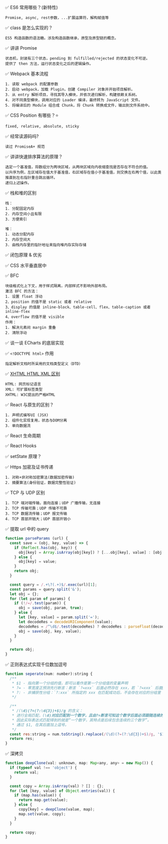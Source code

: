 ✅ ES6 常用哪些？(新特性)
```
Promise, async, rest参数，...扩展运算符，解构赋值等
```

✅ class 是怎么实现的？
```
ES5 构造函数的语法糖。涉及构造函数继承，原型及原型链的概念。
```

✅ 讲讲 Promise
```
状态机，封装有三个状态，pending 到 fulfilled/rejected 的状态变化不可逆。
提供了 then 方法，运行状态变化之后的逻辑操作。
```

✅ Webpack 基本流程
```
1. 读取 webpack 的配置参数
2. 启动 webpack，加载 Plugin，创建 Compiler 对象并开始项目解析。
3. 从 entry 解析项目，寻找其导入模块，并依次递归解析，构建依赖关系树。
4. 对不同类型模块，调用对应的 Loader 编译，最终转为 JavaScript 文件。
5. 将编译后的 Module 组合成 Chunk，将 Chunk 转换成文件，输出到文件系统中。
```

✅ CSS Position 有哪些？⭐️
```
fixed, relative, absolute, sticky
```

✅ 经常读源码吗?
```
读过 PromiseA+ 规范
```

✅ 讲讲快速排序算法的原理？
```
选定一个基准值，将数组分为两块区域，从两块区域向内收缩查找是否存在不符合的值。
以升序为例，左区域存在值大于基准值，右区域存在值小于基准值，则交换左右两个值，以此类推直到左右指针重合跳出循环。
递归上述操作。
```

✅ 栈和堆的区别
```
栈：
1. 分配固定内存
2. 内存空间小且有限
3. 方便索引

堆：
1. 动态分配内存
2. 内存空间大
3. 由栈内存里的指针地址来指向堆内存实际存储
```

✅ 闭包原理 & 优劣

✅ CSS 水平垂直居中

✅ BFC
```
块级格式化上下文，用于样式隔离，内部样式不影响外部布局。
激活 BFC 的方法：
1. 设置 float 浮动
2、position 的值不是 static 或者 relative
3、display 的值是 inline-block、table-cell、flex、table-caption 或者 inline-flex
4、overflow 的值不是 visible
作用：
1. 解决元素间 margin 重叠
2. 清除浮动
```

✅ 谈一谈 ECharts 的底层实现

✅ `<!DOCTYPE html>` 作用
```
指定解析文档时所采用的文档类型定义（DTD）
```

✅ [XHTML HTML XML 区别](https://www.jianshu.com/p/8e65f98980bb)
```
HTML: 网页标记语言
XML: 可扩展标签类型
XHTML: W3C提出的严格HTML
```

✅ React 与原生的区别？
```
1. 声明式编写UI (JSX)
2. 组件化实现复用，状态与DOM分离
3. 单向数据流
```

✅ React 生命周期

✅ React Hooks

✅ setState 原理？

✅ Https 加密及证书传递
```
1. 对称+非对称加密算法(数据加密传输)
2. 摘要算法(身份验证，数据完整性验证)
```

✅ TCP 与 UDP 区别
```
1. TCP 端对端传输，面向连接；UDP 广播传输，无连接
2. TCP 传输可靠；UDP 传输不可靠
3. TCP 数据流传输；UDP 报文传输
4. TCP 首部开销大；UDP 首部开销小
```


✅ 提取 url 中的 query
```js
function parseParams (url) {
  const save = (obj, key, value) => {
    if (Reflect.has(obj, key)) {
      obj[key] = Array.isArray(obj[key]) ? [...obj[key], value] : [obj[key], value];
    } else {
      obj[key] = value;
    }
    return obj;
  }

  const query = /.+\?(.+)$/.exec(url)[1];
  const params = query.split('&');
  let obj = {};
  for (let param of params) {
    if (!/=/.test(param)) {
      obj = save(obj, param, true);
    } else {
      let [key, value] = param.split('=');
      let decodeRes = decodeURIComponent(value);
      decodeRes = /^\d$/.test(decodeRes) ? decodeRes : parseFloat(decodeRes);
      obj = save(obj, key, value);
    }
  }

  return obj;
}
```

✅ 正则表达式实现千位数加逗号
```js
function seperate(num: number):string {
  /**
   * $1 - 指向第一个分组的值，即可以看作是第一个分组值的变量声明
   * ?= - 零宽度正预测先行断言：断言 `?=xxx` 后面必然存在 xxx，若 `?=xxx` 后面不存在 xxx，则匹配失败
   * ?: - 非捕获性分组：`?:xxx` 所指定的 xxx 在匹配成功后，不会存在对应的分组里
   */

  /**
   * /(\d)(?=(?:\d{3})+$)/g 的含义：
   * 进行全局匹配，(\d)对应匹配到一个数字，且由?=断言可知这个数字后面必须跟随连续的三个数字，但是?:保证了后续的数字不会被添加到匹配分组中。
   * 因此实际表达式匹配得到的就是“一个数字，其特点是后续包含连续的三个数字”。
   * 通过 $1, 在其后面加上逗号。
   */
  const res:string = num.toString().replace(/(\d)(?=(?:\d{3})+$)/g, '$1,');
  return res;
}
```

✅ 深拷贝
```js
function deepClone(val: unknown, map: Map<any, any> = new Map()) {
  if (typeof val !== 'object') {
    return val;
  }

  const copy = Array.isArray(val) ? [] : {};
  for (let [key, value] of Object.entries(val)) {
    if (map.has(value)) {
      return map.get(value);
    } else {
      copy[key] = deepClone(value, map);
      map.set(value, copy);
    }
  }

  return copy;
}
```